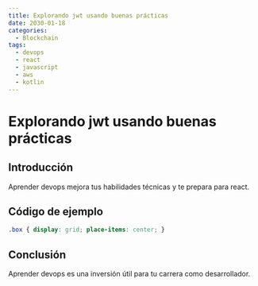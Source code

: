 ```yaml
---
title: Explorando jwt usando buenas prácticas
date: 2030-01-18
categories:
  - Blockchain
tags:
  - devops
  - react
  - javascript
  - aws
  - kotlin
---
```


# Explorando jwt usando buenas prácticas

## Introducción

Aprender devops mejora tus habilidades técnicas y te prepara para react.

## Código de ejemplo

```css
.box { display: grid; place-items: center; }
```

## Conclusión

Aprender devops es una inversión útil para tu carrera como desarrollador.